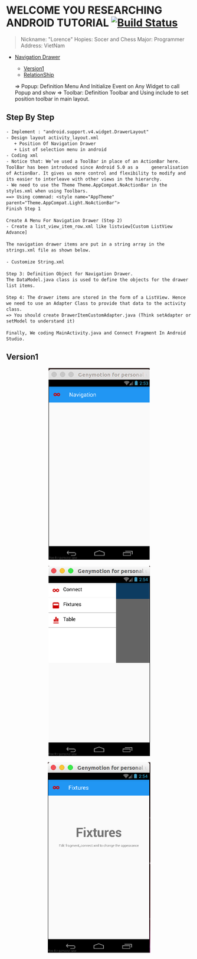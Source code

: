 # WELCOME YOU RESEARCHING ANDROID TUTORIAL [![Build Status](https://travis-ci.org/nomensa/jquery.hide-show.svg)](https://travis-ci.org/nomensa/jquery.hide-show.svg?branch=master)

> Nickname: "Lorence"
> Hopies: Socer and Chess
> Major: Programmer
> Address: VietNam

- [Navigation Drawer](#navigation-drawer)
  - [Version1](#version1)
  - [RelationShip](#relationship)

  => Popup: Definition Menu And Initialize Event on Any Widget to call Popup and show
  => Toolbar: Definition Toolbar and Using include to set position toolbar in main layout.

## Step By Step 
    - Implement : "android.support.v4.widget.DrawerLayout"
    - Design layout activity_layout.xml 
       + Position Of Navigation Drawer
       + List of selection menu in android
    - Coding xml 
    - Notice that: We’ve used a ToolBar in place of an ActionBar here. ToolBar has been introduced since Android 5.0 as a     generalisation of ActionBar. It gives us more control and flexibility to modify and its easier to interleave with other views in the hierarchy.
    - We need to use the Theme Theme.AppCompat.NoActionBar in the styles.xml when using Toolbars.
    ==> Using commnad: <style name="AppTheme" parent="Theme.AppCompat.Light.NoActionBar">
    Finish Step 1

    Create A Menu For Navigation Drawer (Step 2)
    - Create a list_view_item_row.xml like listview[Custom ListView Advance]

    The navigation drawer items are put in a string array in the strings.xml file as shown below.

    - Customize String.xml 
    
    Step 3: Definition Object for Navigation Drawer.
    The DataModel.java class is used to define the objects for the drawer list items.
    
    Step 4: The drawer items are stored in the form of a ListView. Hence we need to use an Adapter Class to provide that data to the activity class.
    => You should create DrawerItemCustomAdapter.java (Think setAdapter or setModel to understand it)

    Finally, We coding MainActivity.java and Connect Fragment In Android Studio.
    

## Version1
<p align="center">
  <img src="https://github.com/danisluis6/Researching-Widget-Navigation/blob/version2/Navigation/1.png">
</p>

<p align="center">
  <img src="https://github.com/danisluis6/Researching-Widget-Navigation/blob/version2/Navigation/2.png">
</p>

<p align="center">
  <img src="https://github.com/danisluis6/Researching-Widget-Navigation/blob/version2/Navigation/3.png">
</p>
